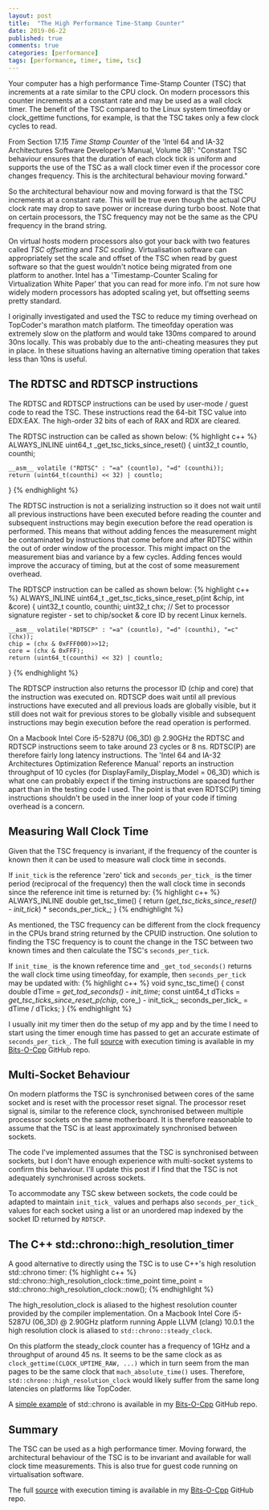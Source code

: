 ```yaml
---
layout: post
title:  "The High Performance Time-Stamp Counter"
date: 2019-06-22
published: true
comments: true
categories: [performance]
tags: [performance, timer, time, tsc]
---
```


Your computer has a high performance Time-Stamp Counter (TSC) that increments at a rate similar to the CPU clock. On modern processors this counter increments at a constant rate and may be used as a wall clock timer. The benefit of the TSC compared to the Linux system timeofday or clock_gettime functions, for example, is that the TSC takes only a few clock cycles to read.

From Section 17.15 _Time Stamp Counter_ of the 'Intel 64 and IA-32 Architectures Software Developer’s Manual, Volume 3B': "Constant TSC behaviour ensures that the duration of each clock tick is uniform and supports the use of the TSC as a wall clock timer even if the processor core changes frequency. This is the architectural behaviour moving forward." 

So the architectural behaviour now and moving forward is that the TSC increments at a constant rate. This will be true even though the actual CPU clock rate may drop to save power or increase during turbo boost. Note that on certain processors, the TSC frequency may not be the same as the CPU frequency in the brand string.

On virtual hosts modern processors also got your back with two features called _TSC offsetting_ and _TSC scaling_. Virtualisation software can appropriately set the scale and offset of the TSC when read by guest software so that the guest wouldn't notice being migrated from one platform to another. Intel has a 'Timestamp-Counter Scaling for Virtualization White Paper' that you can read for more info. I'm not sure how widely modern processors has adopted scaling yet, but offsetting seems pretty standard.

I originally investigated and used the TSC to reduce my timing overhead on TopCoder's marathon match platform. The timeofday operation was extremely slow on the platform and would take 130ms compared to around 30ns locally. This was probably due to the anti-cheating measures they put in place. In these situations having an alternative timing operation that takes less than 10ns is useful.

## The RDTSC and RDTSCP instructions
The RDTSC and RDTSCP instructions can be used by user-mode / guest code to read the TSC. These instructions read the 64-bit TSC value into EDX:EAX. The high-order 32 bits of each of RAX and RDX are cleared. 

The RDTSC instruction can be called as shown below:
{% highlight c++ %}
  ALWAYS_INLINE uint64_t _get_tsc_ticks_since_reset() {
    uint32_t countlo, counthi;

    __asm__ volatile ("RDTSC" : "=a" (countlo), "=d" (counthi));
    return (uint64_t(counthi) << 32) | countlo;
  }
{% endhighlight %}

The RDTSC instruction is not a serializing instruction so it does not wait until all previous instructions have been executed before reading the counter and subsequent instructions may begin execution before the read operation is performed. This means that without adding fences the measurement might be contaminated by instructions that come before and after RDTSC within the out of order window of the processor. This might impact on the measurement bias and variance by a few cycles. Adding fences would improve the accuracy of timing, but at the cost of some measurement overhead.

The RDTSCP instruction can be called as shown below:
{% highlight c++ %}
  ALWAYS_INLINE uint64_t _get_tsc_ticks_since_reset_p(int &chip, int &core) {
    uint32_t countlo, counthi;
    uint32_t chx; // Set to processor signature register - set to chip/socket & core ID by recent Linux kernels.

    __asm__ volatile("RDTSCP" : "=a" (countlo), "=d" (counthi), "=c" (chx));
    chip = (chx & 0xFFF000)>>12;
    core = (chx & 0xFFF);
    return (uint64_t(counthi) << 32) | countlo;
  }
{% endhighlight %}

The RDTSCP instruction also returns the processor ID (chip and core) that the instruction was executed on. RDTSCP does wait until all previous instructions have executed and all previous loads are globally visible, but it still does not wait for previous stores to be globally visible and subsequent instructions may begin execution before the read operation is performed.

On a Macbook Intel Core i5-5287U (06_3D) @ 2.90GHz the RDTSC and RDTSCP instructions seem to take around 23 cycles or 8 ns. RDTSC(P) are therefore fairly long latency instructions. The 'Intel 64 and IA-32 Architectures Optimization Reference Manual' reports an instruction throughput of 10 cycles (for DisplayFamily_Display_Model = 06_3D) which is what one can probably expect if the timing instructions are spaced further apart than in the testing code I used. The point is that even RDTSC(P) timing instructions shouldn't be used in the inner loop of your code if timing overhead is a concern.

## Measuring Wall Clock Time
Given that the TSC frequency is invariant, if the frequency of the counter is known then it can be used to measure wall clock time in seconds.

If `init_tick` is the reference 'zero' tick and `seconds_per_tick_` is the timer period (reciprocal of the frequency) then the wall clock time in seconds since the reference init time is returned by:
{% highlight c++ %}
  ALWAYS_INLINE double get_tsc_time() {
    return (_get_tsc_ticks_since_reset() - init_tick_) * seconds_per_tick_;
  }
{% endhighlight %}

As mentioned, the TSC frequency can be different from the clock frequency in the CPUs brand string returned by the CPUID instruction. One solution to finding the TSC frequency is to count the change in the TSC between two known times and then calculate the TSC's `seconds_per_tick`.  

If `init_time_` is the known reference time and `_get_tod_seconds()` returns the wall clock time using timeofday, for example, then `seconds_per_tick` may be updated with: 
{% highlight c++ %}
  void sync_tsc_time() {
      const double dTime = _get_tod_seconds() - init_time_;
      const uint64_t dTicks = _get_tsc_ticks_since_reset_p(chip_, core_) - init_tick_;
      seconds_per_tick_ = dTime / dTicks;
  }
{% endhighlight %}

I usually init my timer then do the setup of my app and by the time I need to start using the timer enough time has passed to get an accurate estimate of `seconds_per_tick_`. The full [source](https://github.com/bduvenhage/Bits-O-Cpp/tree/master/time) with execution timing is available in my [Bits-O-Cpp](https://github.com/bduvenhage/Bits-O-Cpp) GitHub repo.

## Multi-Socket Behaviour
On modern platforms the TSC is synchronised between cores of the same socket and is reset with the processor reset signal. The processor reset signal is, similar to the reference clock, synchronised between multiple processor sockets on the same motherboard. It is therefore reasonable to assume that the TSC is at least approximately synchronised between sockets.

The code I've implemented assumes that the TSC is synchronised between sockets, but I don't have enough experience with multi-socket systems to confirm this behaviour. I'll update this post if I find that the TSC is not adequately synchronised across sockets.

To accommodate any TSC skew between sockets, the code could be adapted to maintain `init_tick_` values and perhaps also `seconds_per_tick_` values for each socket using a list or an unordered map indexed by the socket ID returned by `RDTSCP`.

## The C++ std::chrono::high_resolution_timer
A good alternative to directly using the TSC is to use C++'s high resolution std::chrono timer:
{% highlight c++ %}
std::chrono::high_resolution_clock::time_point time_point = std::chrono::high_resolution_clock::now();
{% endhighlight %}

The high_resolution_clock is aliased to the highest resolution counter provided by the compiler implementation. On a Macbook Intel Core i5-5287U (06_3D) @ 2.90GHz platform running Apple LLVM (clang) 10.0.1 the high resolution clock is aliased to `std::chrono::steady_clock`.

On this platform the steady_clock counter has a frequency of 1GHz and a throughput of around 45 ns. It seems to be the same clock as as `clock_gettime(CLOCK_UPTIME_RAW, ...)` which in turn seem from the man pages to be the same clock that `mach_absolute_time()` uses. Therefore, `std::chrono::high_resolution_clock` would likely suffer from the same long latencies on platforms like TopCoder.

A [simple example](https://github.com/bduvenhage/Bits-O-Cpp/blob/master/time/main_cpp11_chrono.cpp) of std::chrono is available in my [Bits-O-Cpp](https://github.com/bduvenhage/Bits-O-Cpp) GitHub repo.

## Summary
The TSC can be used as a high performance timer. Moving forward, the architectural behaviour of the TSC is to be invariant and available for wall clock time measurements. This is also true for guest code running on virtualisation software. 

The full [source](https://github.com/bduvenhage/Bits-O-Cpp/tree/master/time) with execution timing
is available in my [Bits-O-Cpp](https://github.com/bduvenhage/Bits-O-Cpp) GitHub repo.
